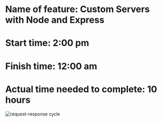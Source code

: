 # Name of feature: Custom Servers with Node and Express

# Start time:  2:00 pm

# Finish time: 12:00 am

# Actual time needed to complete: 10 hours

![request-response cycle ](./component/request-response-cycle/WRRC.PNG)
